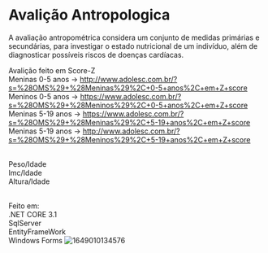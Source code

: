 # Avalição  Antropologica

A avaliação antropométrica considera um conjunto de medidas primárias e secundárias, para investigar o estado nutricional de um indivíduo, além de diagnosticar possíveis riscos de doenças cardíacas. 

Avalição feito em Score-Z
<br/>Meninas 0-5 anos -> http://www.adolesc.com.br/?s=%28OMS%29+%28Meninas%29%2C+0-5+anos%2C+em+Z+score
<br/>Meninos 0-5 anos -> https://www.adolesc.com.br/?s=%28OMS%29+%28Meninos%29%2C+0-5+anos%2C+em+Z+score
<br/>Meninas 5-19 anos -> https://www.adolesc.com.br/?s=%28OMS%29+%28Meninas%29%2C+5-19+anos%2C+em+Z+score
<br/>Meninas 5-19 anos -> http://www.adolesc.com.br/?s=%28OMS%29+%28Meninos%29%2C+5-19+anos%2C+em+Z+score

<br/>Peso/Idade
<br/>Imc/Idade
<br/>Altura/Idade
<br/>

<br/>Feito em:
<br/>.NET CORE 3.1
<br/>SqlServer
<br/>EntityFrameWork
<br/>Windows Forms
![1649010134576](https://user-images.githubusercontent.com/87546094/163911799-488418d0-02f2-4faf-8294-d593f1e82fc6.jpg)

